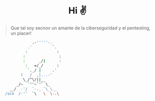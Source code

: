 <center><h1>Hi ✌</h1></center>

> Que tal soy secnov un amante de la ciberseguridad y el pentesting, un placer!


```bash
               .-'''''-.
             .'         `.
            :             :
           :               :
           :      _/|      :
            :   =/_/      :
             `._/ |     .'
          (   /  ,|...-'
           \_/^\/||__
        _/~  `""~`"` \_
     __/  -'/  `-._ `\_\__
   /scn  /-'`  `\   \  \-.\
```

